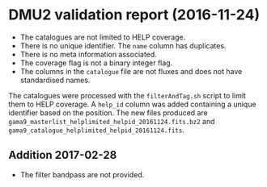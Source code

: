 # DMU2 validation report (2016-11-24)

- The catalogues are not limited to HELP coverage.
- There is no unique identifier. The `name` column has duplicates.
- There is no meta information associated.
- The coverage flag is not a binary integer flag.
- The columns in the `catalogue` file are not fluxes and does not have
  standardised names.

The catalogues were processed with the `filterAndTag.sh` script to limit them to
HELP coverage. A `help_id` column was added containing a unique identifier based
on the position. The new files produced are
`gama9_masterlist_helplimited_helpid_20161124.fits.bz2` and
`gama9_catalogue_helplimited_helpid_20161124.fits`.

## Addition 2017-02-28

- The filter bandpass are not provided.
